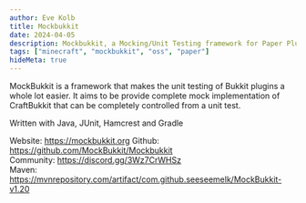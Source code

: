 ```yaml
---
author: Eve Kolb
title: Mockbukkit
date: 2024-04-05
description: Mockbukkit, a Mocking/Unit Testing framework for Paper Plugins
tags: ["minecraft", "mockbukkit", "oss", "paper"]
hideMeta: true
---
```


MockBukkit is a framework that makes the unit testing of Bukkit plugins a whole lot easier. It aims to be provide complete mock implementation of CraftBukkit that can be completely controlled from a unit test.

Written with Java, JUnit, Hamcrest and Gradle

Website: https://mockbukkit.org
Github: https://github.com/MockBukkit/Mockbukkit  
Community: https://discord.gg/3Wz7CrWHSz  
Maven: https://mvnrepository.com/artifact/com.github.seeseemelk/MockBukkit-v1.20
